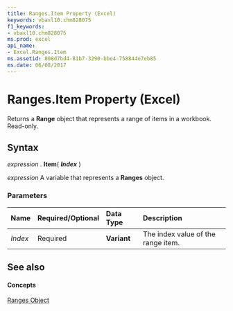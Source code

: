 ```yaml
---
title: Ranges.Item Property (Excel)
keywords: vbaxl10.chm828075
f1_keywords:
- vbaxl10.chm828075
ms.prod: excel
api_name:
- Excel.Ranges.Item
ms.assetid: 808d7bd4-81b7-3290-bbe4-758844e7eb85
ms.date: 06/08/2017
---
```



# Ranges.Item Property (Excel)

Returns a  **Range** object that represents a range of items in a workbook. Read-only.


## Syntax

 _expression_ . **Item**( **_Index_** )

 _expression_ A variable that represents a **Ranges** object.


### Parameters



|**Name**|**Required/Optional**|**Data Type**|**Description**|
|:-----|:-----|:-----|:-----|
| _Index_|Required| **Variant**|The index value of the range item.|

## See also


#### Concepts


[Ranges Object](Excel.Ranges.md)

